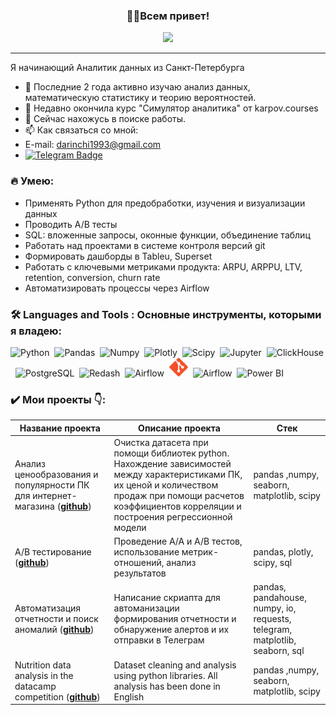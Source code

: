 ### <p align="center"> :woman_technologist:Всем привет!

<div id="header" align="center">
  <img src="https://media.giphy.com/media/v1.Y2lkPTc5MGI3NjExbTdsa2N3cm41OWo2dTc1Nmx5YnVjeTE3dWx2cjBpZXhvMTI3aHc2OCZlcD12MV9pbnRlcm5hbF9naWZfYnlfaWQmY3Q9Zw/BferOKonYOspm28AiB/giphy.gif" width="200"/>
</div>

---
Я начинающий Аналитик данных из Санкт-Петербурга
- 🔭 Последние 2 года активно изучаю анализ данных, математическую статистику и теорию вероятностей.
- 🌱 Недавно окончила курс "Симулятор аналитика" от karpov.courses
- 👯 Сейчас нахожусь в поиске работы.
- 📫 Как связаться со мной:
- E-mail: darinchi1993@gmail.com
- <div id="badges">
  <a href="https://t.me/Darinchi22">
    <img src="https://img.shields.io/badge/Telegram-blue?style=for-the-badge&logo=Telegram&logoColor=white" alt="Telegram Badge"/>
  </a>
</div>

### :fire: Умею:

- Применять Python для предобработки, изучения и визуализации данных
- Проводить А/В тесты
- SQL: вложенные запросы, оконные функции, объединение таблиц
- Работать над проектами в системе контроля версий git
- Формировать дашборды в Tableu, Superset
- Работать с ключевыми метриками продукта: ARPU, ARPPU, LTV, retention, conversion, churn rate
- Автоматизировать процессы через Airflow
  
### :hammer_and_wrench: Languages and Tools : Основные инструменты, которыми я владею:
<div>
  <img src="https://img.shields.io/badge/python-white?logo=python&style=for-the-badge" title="Python" alt="Python" height="30"/>&nbsp;
  <img src="https://img.shields.io/badge/pandas-white?logo=pandas&logoColor=blue&style=for-the-badge" title="Pandas" alt="Pandas" height="30"/>&nbsp;
  <img src="https://img.shields.io/badge/numpy-white?logo=numpy&logoColor=blue&style=for-the-badge" title="Numpy" alt="Numpy" height="30"/>&nbsp;
  <img src="https://img.shields.io/badge/plotly-white?logo=plotly&logoColor=blue&style=for-the-badge" title="Plotly" alt="Plotly" height="30"/>&nbsp;
  <img src="https://img.shields.io/badge/Scipy-white?logo=Scipy&logoColor=black&style=for-the-badge" title="Scipy" alt="Scipy" height="30"/>&nbsp;
  <img src="https://img.shields.io/badge/Jupyter_notebook-white?logo=Jupyter&style=for-the-badge" title="Jupyter" alt="Jupyter" height="30"/>&nbsp;
  <img src="https://img.shields.io/badge/Clickhouse-white?logo=Clickhouse&style=for-the-badge" title="ClickHouse" alt="ClickHouse" height="30"/>&nbsp;
  <img src="https://img.shields.io/badge/PostgreSQL-white?logo=PostgreSQL&s&style=for-the-badge" title="PostgreSQL" alt="PostgreSQL" height="30"/>&nbsp;
  <img src="https://img.shields.io/badge/redash-white?logo=redash&logoColor=black&style=for-the-badge" title="Redash" alt="Redash" height="30"/>&nbsp;
  <img src="https://img.shields.io/badge/Tableau-white?logo=Tableau&s&logoColor=yellow&style=for-the-badge" title="Airflow" alt="Airflow" height="30"/>&nbsp;
  <img src="https://github.com/devicons/devicon/blob/master/icons/git/git-original.svg" title="Git" alt="Git" height="30"/>&nbsp;
  <img src="https://img.shields.io/badge/Airflow-white?logo=Airflow&style=for-the-badge" title="Airflow" alt="Airflow" height="30"/>&nbsp;
  <img src="https://img.shields.io/badge/Power%20BI-white?logo=Power%20BI&s&logoColor=yellow&style=for-the-badge" title= "Power BI" height="30"/>&nbsp;
  
</div>


### :heavy_check_mark: Мои проекты 👇: 

|Название проекта| Описание проекта| Стек|
|----------------|-----------------|-----|
|Анализ ценообразования и популярности ПК для интернет-магазина (__[github](https://github.com/pettekaterina/internship_project)__)|Очистка датасета при помощи библиотек python. Нахождение зависимостей между характеристиками ПК, их ценой и количеством продаж при помощи расчетов коэффициентов корреляции и построения регрессионной модели|pandas ,numpy, seaborn, matplotlib, scipy|
|А/В тестирование  (__[github](https://github.com/pettekaterina/analyst_simulator)__)|Проведение А/А и А/В тестов, использование метрик-отношений, анализ результатов |pandas, plotly, scipy, sql|
|Автоматизация отчетности и поиск аномалий (__[github](https://github.com/pettekaterina/airflow-alerts)__)|Написание скриапта для автоманизации формирования отчетности и обнаружение алертов и их отправки в Телеграм |pandas, pandahouse, numpy, io, requests, telegram, matplotlib, seaborn, sql |
|Nutrition data analysis in the datacamp competition (__[github](https://github.com/pettekaterina/datacamp_competition)__)|Dataset cleaning and analysis using python libraries. All analysis has been done in English|pandas ,numpy, seaborn, matplotlib, scipy|
